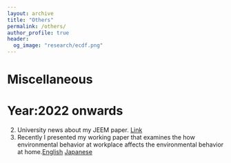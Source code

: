 ```yaml
---
layout: archive
title: "Others"
permalink: /others/
author_profile: true
header:
  og_image: "research/ecdf.png"
---
```


Miscellaneous
===========

Year:2022 onwards
====
2. University news about my JEEM paper. [Link](https://www.waseda.jp/fpse/winpec/news/2022/02/04/6704/)
1. Recently I presented my working paper that examines the how environmental behavior at workplace affects the environmental behavior at home.[English](https://www.waseda.jp/inst/sgu/news-en/2022/02/03/12368/) [Japanese](https://www.waseda.jp/inst/sgu/news/2022/02/03/12358/)
